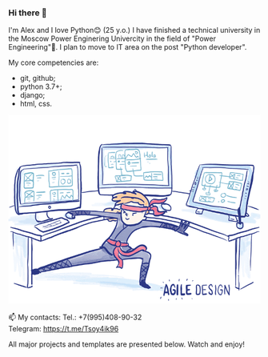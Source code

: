 ### Hi there 👋
I'm Alex and I love Python😊 
(25 y.o.)
I have finished a technical university in the Moscow Power Enginering Univercity in the field of "Power Engineering"👷.
I plan to move to IT area on the post "Python developer".

My core competencies are:
 - git, github;
 - python 3.7+;
 - django;
 - html, css.

<img src="948371d41ac655ce3264c000a207dca7.gif" alt='Тут картинка'>

📫 My contacts:
    Tel.: +7(995)408-90-32<br>
    Telegram: https://t.me/Tsoy4ik96

All major projects and templates are presented below. Watch and enjoy!
<!--
**TsoyAlV/TsoyAlV** is a ✨ _special_ ✨ repository because its `README.md` (this file) appears on your GitHub profile.

Here are some ideas to get you started:

- 🔭 I’m currently working on ...
- 🌱 I’m currently learning ...
- 👯 I’m looking to collaborate on ...
- 🤔 I’m looking for help with ...
- 💬 Ask me about ...
- 📫 How to reach me: ...
- 😄 Pronouns: ...
- ⚡ Fun fact: ...
-->
